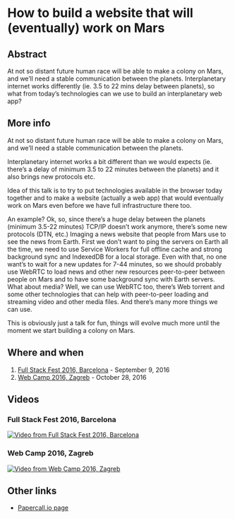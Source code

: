 # How to build a website that will (eventually) work on Mars

## Abstract

At not so distant future human race will be able to make a colony on Mars, and we’ll need a stable communication between the planets. Interplanetary internet works differently (ie. 3.5 to 22 mins delay between planets), so what from today’s technologies can we use to build an interplanetary web app?

## More info

At not so distant future human race will be able to make a colony on Mars, and we’ll need a stable communication between the planets.

Interplanetary internet works a bit different than we would expects (ie. there’s a delay of minimum 3.5 to 22 minutes between the planets) and it also brings new protocols etc.

Idea of this talk is to try to put technologies available in the browser today together and to make a website (actually a web app) that would eventually work on Mars even before we have full infrastructure there too.

An example? Ok, so, since there’s a huge delay between the planets (minimum 3.5-22 minutes) TCP/IP doesn’t work anymore, there’s some new protocols (DTN, etc.) Imaging a news website that people from Mars use to see the news from Earth. First we don’t want to ping the servers on Earth all the time, we need to use Service Workers for full offline cache and strong background sync and IndexedDB for a local storage. Even with that, no one want’s to wait for a new updates for 7-44 minutes, so we should probably use WebRTC to load news and other new resources peer-to-peer between people on Mars and to have some background sync with Earth servers. What about media? Well, we can use WebRTC too, there’s Web torrent and some other technologies that can help with peer-to-peer loading and streaming video and other media files. And there’s many more things we can use.

This is obviously just a talk for fun, things will evolve much more until the moment we start building a colony on Mars.

## Where and when

1. [Full Stack Fest 2016, Barcelona](https://2016.fullstackfest.com) - September 9, 2016
2. [Web Camp 2016, Zagreb](https://2016.webcampzg.org) - October 28, 2016

## Videos

### Full Stack Fest 2016, Barcelona

[![Video from Full Stack Fest 2016, Barcelona](http://img.youtube.com/vi/7rlEidtXlZg/0.jpg)](https://youtu.be/7rlEidtXlZg)

### Web Camp 2016, Zagreb

[![Video from Web Camp 2016, Zagreb](http://img.youtube.com/vi/9xxmV4q6JEQ/0.jpg)](https://youtu.be/9xxmV4q6JEQ)

## Other links

- [Papercall.io page](https://www.papercall.io/speakers/slobodan/speaker_talks/3663-how-to-build-a-website-that-will-eventually-work-on-mars)